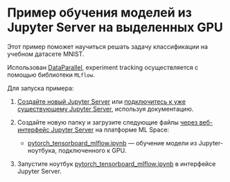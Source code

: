 # Пример обучения моделей из Jupyter Server на выделенных GPU

Этот пример поможет научиться решать задачу классификации на учебном датасете MNIST. 

Использован [DataParallel](https://pytorch.org/tutorials/beginner/blitz/data_parallel_tutorial.html), experiment tracking осуществляется с помощью библиотеки `MLflow`.

Для запуска примера:

1. [Создайте новый Jupyter Server](https://cloud.ru/ru/docs/aicloud/mlspace/concepts/guides/guides__jupyter/environments__environments__jupyter-server__create-new-jupyter-server.html) или [подключитесь к уже существующему Jupyter Server](https://cloud.ru/ru/docs/aicloud/mlspace/concepts/guides/guides__jupyter/environments__environments__jupyter-server__connect-to-exist.html), используя документацию.

2. Создайте новую папку и загрузите следующие файлы [через веб-интерфейс Jupyter Server](https://mlspace.aicloud.sbercloud.ru/mlspace/jupyter-server) на платформе ML Space:

   * [pytorch_tensorboard_mlflow.ipynb](pytorch_tensorboard_mlflow.ipynb) — обучение модели из Jupyter-ноутбука, подключенного к GPU.

3. Запустите ноутбук [pytorch_tensorboard_mlflow.ipynb](pytorch_tensorboard_mlflow.ipynb) в интерфейсе Jupyter Server.
